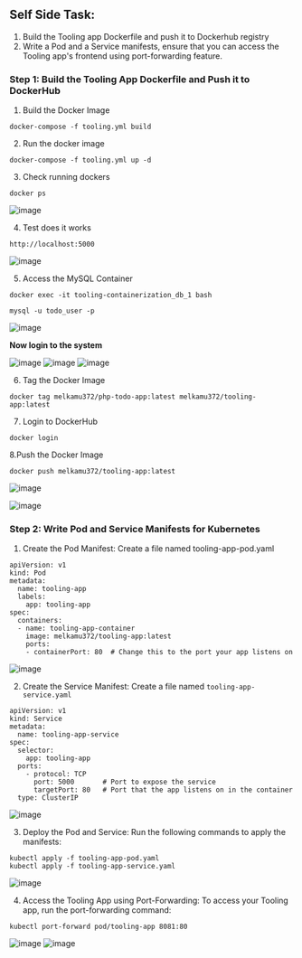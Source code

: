 ## Self Side Task:
1. Build the Tooling app Dockerfile and push it to Dockerhub registry
2. Write a Pod and a Service manifests, ensure that you can access the Tooling app's frontend using port-forwarding feature.

### Step 1: Build the Tooling App Dockerfile and Push it to DockerHub
  1. Build the Docker Image
```
docker-compose -f tooling.yml build
```
2. Run  the docker image 

```
docker-compose -f tooling.yml up -d
```
3. Check running dockers
 ```
docker ps
``` 
![image](https://github.com/user-attachments/assets/0ac8d2d4-aa9a-4e29-b605-8274072fdc38)

4. Test does it works

 ```
http://localhost:5000
```
![image](https://github.com/user-attachments/assets/6fc896d1-8af9-463f-b5f1-b82466d9d847)

5. Access the MySQL Container

```
docker exec -it tooling-containerization_db_1 bash
```

```
mysql -u todo_user -p
```

![image](https://github.com/user-attachments/assets/4efc8ebd-e71b-48b2-9eea-2639beb2a395)

**Now login to the system**

![image](https://github.com/user-attachments/assets/e98e5a79-bdcb-4de2-bf98-25caef770c1a)
![image](https://github.com/user-attachments/assets/63051c12-1f75-486f-8d8c-9d36cb367484)
![image](https://github.com/user-attachments/assets/612a2ad8-ac1c-4178-8d55-8295ca622fcf)

6. Tag the Docker Image
```
docker tag melkamu372/php-todo-app:latest melkamu372/tooling-app:latest
```
 
7. Login to DockerHub
```
docker login
```
8.Push the Docker Image

```
docker push melkamu372/tooling-app:latest
```

![image](https://github.com/user-attachments/assets/6b4bb93d-b0c3-43a1-94d0-531785c177b7)

![image](https://github.com/user-attachments/assets/55ccb061-1c81-4ed3-98cf-b3ea21cb6ea8)


### Step 2: Write Pod and Service Manifests for Kubernetes

1. Create the Pod Manifest: Create a file named tooling-app-pod.yaml 
```
apiVersion: v1
kind: Pod
metadata:
  name: tooling-app
  labels:
    app: tooling-app
spec:
  containers:
  - name: tooling-app-container
    image: melkamu372/tooling-app:latest
    ports:
    - containerPort: 80  # Change this to the port your app listens on

```
![image](https://github.com/user-attachments/assets/5ba3f72b-a8c1-4b3f-b4e7-f4b6e7b5574f)

2. Create the Service Manifest: Create a file named `tooling-app-service.yaml` 
```
apiVersion: v1
kind: Service
metadata:
  name: tooling-app-service
spec:
  selector:
    app: tooling-app
  ports:
    - protocol: TCP
      port: 5000       # Port to expose the service
      targetPort: 80   # Port that the app listens on in the container
  type: ClusterIP

```
![image](https://github.com/user-attachments/assets/a7d8bbca-cb9f-4f66-b0cc-0f2a1c5c7268)

3. Deploy the Pod and Service: Run the following commands to apply the manifests:
```
kubectl apply -f tooling-app-pod.yaml
kubectl apply -f tooling-app-service.yaml
```
![image](https://github.com/user-attachments/assets/bde0b9d8-df3b-424a-8a43-04e7c860796e)

4. Access the Tooling App using Port-Forwarding: To access your Tooling app, run the port-forwarding command:
```
kubectl port-forward pod/tooling-app 8081:80
```
![image](https://github.com/user-attachments/assets/2dda0875-159c-4825-96e4-bf66f6923553)
![image](https://github.com/user-attachments/assets/5cd13a45-a756-4e65-a07f-bdbc043a60cf)

